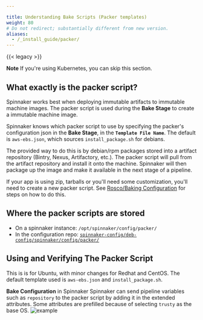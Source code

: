 ```yaml
---

title: Understanding Bake Scripts (Packer templates)
weight: 80
# Do not redirect; substantially different from new version.
aliases:
  - /_install_guide/packer/
---
```


{{< legacy >}}

**Note** If you're using Kubernetes, you can skip this section.


## What exactly is the packer script?
Spinnaker works best when deploying immutable artifacts to immutable machine images. The packer script is used during the **Bake Stage** to create a immutable machine image.

Spinnaker knows which packer script to use by specifying the packer's configuration json in the **Bake Stage**, in the **`Template File Name`**.
The default is `aws-ebs.json`, which sources `install_package.sh` for debians.

The provided way to do this is by debian/rpm packages stored into a artifact repository (Bintry, Nexus, Artifactory, etc.). The packer script will  pull from the artifact repository and install it onto the machine. Spinnaker will then package up the image and make it available in the next stage of a pipeline.

If your app is using zip, tarballs or you'll need some customization, you'll need to create a new packer script. See [Rosco/Baking Configuration](http://docs.armory.io/admin-guides/rosco/) for steps on how to do this.


## Where the packer scripts are stored
- On a spinnaker instance: `/opt/spinnaker/config/packer/`  
- In the configuration repo: [`spinnaker-config/deb-config/spinnaker/config/packer/`](https://github.com/Armory/spinnaker-config-deb/tree/master/deb-config/spinnaker/config/packer)



## Using and Verifying The Packer Script
This is is for Ubuntu, with minor changes for Redhat and CentOS.
The default template used is `aws-ebs.json` and `install_package.sh`.

**Bake Configuration** in Spinnaker
Spinnaker can send pipeline variables such as `repository` to the packer script by adding it in the extended attributes. Some attributes are prefilled because of selecting `trusty` as the base OS.
![example](/images/Screen-Shot-2017-09-05-at-4.34.58-PM.png)

